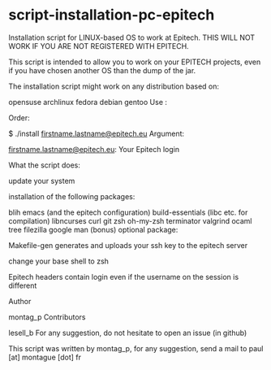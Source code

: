 # script-installation-pc-epitech
Installation script for LINUX-based OS to work at Epitech. THIS WILL NOT WORK IF YOU ARE NOT REGISTERED WITH EPITECH.

This script is intended to allow you to work on your EPITECH projects, even if you have chosen another OS than the dump of the jar.

The installation script might work on any distribution based on:

opensuse
archlinux
fedora
debian
gentoo
Use :

Order:

$ ./install <firstname.lastname@epitech.eu>
Argument:

<firstname.lastname@epitech.eu>: Your Epitech login

What the script does:

update your system

installation of the following packages:

blih
emacs (and the epitech configuration)
build-essentials (libc etc. for compilation)
libncurses
curl
git
zsh
oh-my-zsh
terminator
valgrind
ocaml
tree
filezilla
google man (bonus)
optional package:

Makefile-gen
generates and uploads your ssh key to the epitech server

change your base shell to zsh

Epitech headers contain login even if the username on the session is different

Author

montag_p
Contributors

lesell_b
For any suggestion, do not hesitate to open an issue (in github)


This script was written by montag_p, for any suggestion, send a mail to paul [at] montague [dot] fr
